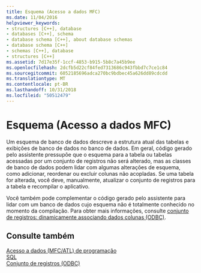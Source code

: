 ```yaml
---
title: Esquema (Acesso a dados MFC)
ms.date: 11/04/2016
helpviewer_keywords:
- structures [C++], database
- databases [C++], schema
- database schema [C++], about database schemas
- database schema [C++]
- schemas [C++], database
- structures [C++]
ms.assetid: 7d17e35f-1ccf-4853-b915-5b8c7a45b9ee
ms.openlocfilehash: 2dcfb5d22cf84fed7313686c943fbbd7c7ce1c84
ms.sourcegitcommit: 6052185696adca270bc9bdbec45a626dd89cdcdd
ms.translationtype: MT
ms.contentlocale: pt-BR
ms.lasthandoff: 10/31/2018
ms.locfileid: "50512479"
---
```

# <a name="schema--mfc-data-access"></a>Esquema (Acesso a dados MFC)

Um esquema de banco de dados descreve a estrutura atual das tabelas e exibições de banco de dados no banco de dados. Em geral, código gerado pelo assistente pressupõe que o esquema para a tabela ou tabelas acessadas por um conjunto de registros não será alterado, mas as classes de banco de dados podem lidar com algumas alterações de esquema, como adicionar, reordenar ou excluir colunas não acopladas. Se uma tabela for alterada, você deve, manualmente, atualizar o conjunto de registros para a tabela e recompilar o aplicativo.

Você também pode complementar o código gerado pelo assistente para lidar com um banco de dados cujo esquema não é totalmente conhecido no momento da compilação. Para obter mais informações, consulte [conjunto de registros: dinamicamente associando dados colunas (ODBC)](../data/odbc/recordset-dynamically-binding-data-columns-odbc.md).

## <a name="see-also"></a>Consulte também

[Acesso a dados (MFC/ATL) de programação](../data/data-access-programming-mfc-atl.md)<br/>
[SQL](../data/odbc/sql.md)<br/>
[Conjunto de registros (ODBC)](../data/odbc/recordset-odbc.md)